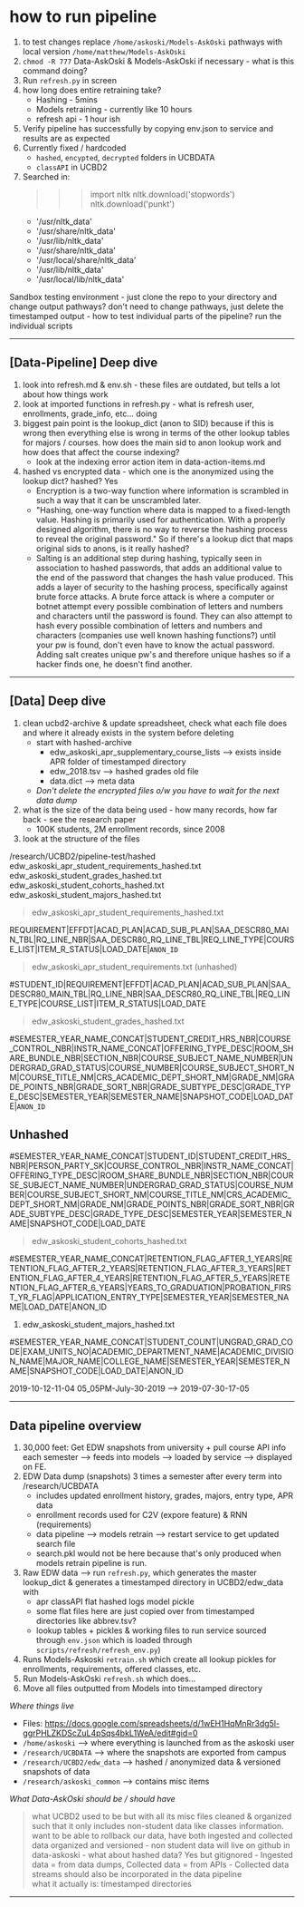 # how to run pipeline

1. to test changes replace `/home/askoski/Models-AskOski` pathways with local version `/home/matthew/Models-AskOski`
1. `chmod -R 777` Data-AskOski & Models-AskOski if necessary - what is this command doing? 
1. Run `refresh.py` in screen 
1. how long does entire retraining take? 
    - Hashing - 5mins 
    - Models retraining - currently like 10 hours 
    - refresh api - 1 hour ish
1. Verify pipeline has successfully by copying env.json to service and results are as expected
1. Currently fixed / hardcoded
    - `hashed`, `encypted`, `decrypted` folders in UCBDATA
    - `classAPI` in UCBD2
1. Searched in:
    >>> import nltk
    >>> nltk.download('stopwords')
    >>> nltk.download('punkt')
    - '/usr/nltk_data'
    - '/usr/share/nltk_data'
    - '/usr/lib/nltk_data'
    - '/usr/share/nltk_data'
    - '/usr/local/share/nltk_data'
    - '/usr/lib/nltk_data'
    - '/usr/local/lib/nltk_data'

Sandbox testing environment 
    - just clone the repo to your directory and change output pathways?  don't need to change pathways, just delete the timestamped output 
    - how to test individual parts of the pipeline?  run the individual scripts 

---

## [Data-Pipeline] Deep dive

1. look into refresh.md & env.sh - these files are outdated, but tells a lot about how things work
1. look at imported functions in refresh.py - what is refresh user, enrollments, grade_info, etc... doing
1. biggest pain point is the lookup_dict (anon to SID) because if this is wrong then everything else is wrong in terms of the other lookup tables for majors / courses.  how does the main sid to anon lookup work and how does that affect the course indexing?  
    - look at the indexing error action item in data-action-items.md
1. hashed vs encrypted data - which one is the anonymized using the lookup dict?  hashed?  Yes
    - Encryption is a two-way function where information is scrambled in such a way that it can be unscrambled later.
    - "Hashing, one-way function where data is mapped to a fixed-length value. Hashing is primarily used for authentication. With a properly designed algorithm, there is no way to reverse the hashing process to reveal the original password."  So if there's a lookup dict that maps original sids to anons, is it really hashed?
    - Salting is an additional step during hashing, typically seen in association to hashed passwords, that adds an additional value to the end of the password that changes the hash value produced. This adds a layer of security to the hashing process, specifically against brute force attacks. A brute force attack is where a computer or botnet attempt every possible combination of letters and numbers and characters until the password is found.  They can also attempt to hash every possible combination of letters and numbers and characters (companies use well known hashing functions?) until your pw is found, don't even have to know the actual password.  Adding salt creates unique pw's and therefore unique hashes so if a hacker finds one, he doesn't find another.    

--- 

## [Data] Deep dive

1. clean ucbd2-archive & update spreadsheet, check what each file does and where it already exists in the system before deleting
    - start with hashed-archive
        - edw_askoski_apr_supplementary_course_lists --> exists inside APR folder of timestamped directory
        - edw_2018.tsv --> hashed grades old file
        - data.dict --> meta data
    - *Don't delete the encrypted files o/w you have to wait for the next data dump*
1. what is the size of the data being used - how many records, how far back - see the research paper
    - 100K students, 2M enrollment records, since 2008
1. look at the structure of the files

/research/UCBD2/pipeline-test/hashed
edw_askoski_apr_student_requirements_hashed.txt  edw_askoski_student_grades_hashed.txt
edw_askoski_student_cohorts_hashed.txt           edw_askoski_student_majors_hashed.txt

> edw_askoski_apr_student_requirements_hashed.txt 

REQUIREMENT|EFFDT|ACAD_PLAN|ACAD_SUB_PLAN|SAA_DESCR80_MAIN_TBL|RQ_LINE_NBR|SAA_DESCR80_RQ_LINE_TBL|REQ_LINE_TYPE|COURSE_LIST|ITEM_R_STATUS|LOAD_DATE|`ANON_ID`

> edw_askoski_apr_student_requirements.txt (unhashed)

#STUDENT_ID|REQUIREMENT|EFFDT|ACAD_PLAN|ACAD_SUB_PLAN|SAA_DESCR80_MAIN_TBL|RQ_LINE_NBR|SAA_DESCR80_RQ_LINE_TBL|REQ_LINE_TYPE|COURSE_LIST|ITEM_R_STATUS|LOAD_DATE

> edw_askoski_student_grades_hashed.txt

#SEMESTER_YEAR_NAME_CONCAT|STUDENT_CREDIT_HRS_NBR|COURSE_CONTROL_NBR|INSTR_NAME_CONCAT|OFFERING_TYPE_DESC|ROOM_SHARE_BUNDLE_NBR|SECTION_NBR|COURSE_SUBJECT_NAME_NUMBER|UNDERGRAD_GRAD_STATUS|COURSE_NUMBER|COURSE_SUBJECT_SHORT_NM|COURSE_TITLE_NM|CRS_ACADEMIC_DEPT_SHORT_NM|GRADE_NM|GRADE_POINTS_NBR|GRADE_SORT_NBR|GRADE_SUBTYPE_DESC|GRADE_TYPE_DESC|SEMESTER_YEAR|SEMESTER_NAME|SNAPSHOT_CODE|LOAD_DATE|`ANON_ID`

## Unhashed

#SEMESTER_YEAR_NAME_CONCAT|STUDENT_ID|STUDENT_CREDIT_HRS_NBR|PERSON_PARTY_SK|COURSE_CONTROL_NBR|INSTR_NAME_CONCAT|OFFERING_TYPE_DESC|ROOM_SHARE_BUNDLE_NBR|SECTION_NBR|COURSE_SUBJECT_NAME_NUMBER|UNDERGRAD_GRAD_STATUS|COURSE_NUMBER|COURSE_SUBJECT_SHORT_NM|COURSE_TITLE_NM|CRS_ACADEMIC_DEPT_SHORT_NM|GRADE_NM|GRADE_POINTS_NBR|GRADE_SORT_NBR|GRADE_SUBTYPE_DESC|GRADE_TYPE_DESC|SEMESTER_YEAR|SEMESTER_NAME|SNAPSHOT_CODE|LOAD_DATE

>  edw_askoski_student_cohorts_hashed.txt 

#SEMESTER_YEAR_NAME_CONCAT|RETENTION_FLAG_AFTER_1_YEARS|RETENTION_FLAG_AFTER_2_YEARS|RETENTION_FLAG_AFTER_3_YEARS|RETENTION_FLAG_AFTER_4_YEARS|RETENTION_FLAG_AFTER_5_YEARS|RETENTION_FLAG_AFTER_6_YEARS|YEARS_TO_GRADUATION|PROBATION_FIRST_YR_FLAG|APPLICATION_ENTRY_TYPE|SEMESTER_YEAR|SEMESTER_NAME|LOAD_DATE|ANON_ID

1. edw_askoski_student_majors_hashed.txt

#SEMESTER_YEAR_NAME_CONCAT|STUDENT_COUNT|UNGRAD_GRAD_CODE|EXAM_UNITS_NO|ACADEMIC_DEPARTMENT_NAME|ACADEMIC_DIVISION_NAME|MAJOR_NAME|COLLEGE_NAME|SEMESTER_YEAR|SEMESTER_NAME|SNAPSHOT_CODE|LOAD_DATE|ANON_ID

2019-10-12-11-04
05_05PM-July-30-2019 --> 2019-07-30-17-05

---

## Data pipeline overview

1. 30,000 feet: Get EDW snapshots from university + pull course API info each semester --> feeds into models --> loaded by service --> displayed on FE.  
1. EDW Data dump (snapshots) 3 times a semester after every term into /research/UCBDATA
    - includes updated enrollment history, grades, majors, entry type, APR data
    - enrollment records used for C2V (expore feature) & RNN (requirements)
    - data pipeline --> models retrain --> restart service to get updated search file
    - search.pkl would not be here because that's only produced when models retrain pipeline is run. 
1. Raw EDW data --> run `refresh.py`, which generates the master lookup_dict & generates a timestamped directory in UCBD2/edw_data with
    - apr  classAPI  flat  hashed  logs  model  pickle
    - some flat files here are just copied over from timestamped directories like abbrev.tsv?
    - lookup tables + pickles & working files to run service sourced through `env.json` which is loaded through `scripts/refresh/refresh_env.py`) 
1. Runs Models-Askoski `retrain.sh` which create all lookup pickles for enrollments, requirements, offered classes, etc.
1. Run Models-AskOski `refresh.sh` which does...
1. Move all files outputted from Models into timestamped directory

*Where things live*

- Files: https://docs.google.com/spreadsheets/d/1wEH1HqMnRr3dg5l-ggrPHLZKDScZuL4pSqs4bkL1WeA/edit#gid=0
- `/home/askoski` --> where everything is launched from as the askoski user
- `/research/UCBDATA` --> where the snapshots are exported from campus
- `/research/UCBD2/edw_data` --> hashed / anonymized data & versioned snapshots of data
- `/research/askoski_common` --> contains misc items

*What Data-AskOski should be / should have*

> what UCBD2 used to be but with all its misc files cleaned & organized such that it only includes non-student data like classes information.  want to be able to rollback our data, have both ingested and collected data organized and versioned
    - non student data will live on github in data-askoski
    - what about hashed data?  Yes but gitignored
    - Ingested data = from data dumps, Collected data = from APIs
    - Collected data streams should also be incorporated in the data pipeline  
> what it actually is: timestamped directories

---
